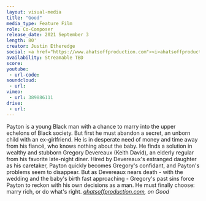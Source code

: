 ```yaml
---
layout: visual-media
title: "Good"
media_type: Feature Film
role: Co-Composer
release_date: 2021 September 3
length: 80'
creator: Justin Etheredge
social: <a href="https://www.ahatsoffproduction.com"><i>ahatsoffproduction.com</i></a>
availability: Streamable TBD
score:
youtube:
 - url-code:
soundcloud: 
 - url:
vimeo:
 - url: 389886111
drive:
 - url:
---
```


<span class="teaser">Payton is a young Black man with a chance to marry into the upper echelons of Black society. But first he must abandon a secret, an unborn child with an ex-girlfriend. He is in desperate need of money and time away from his fiancé, who knows nothing about the baby. He finds a solution in wealthy and stubborn Gregory Devereaux (Keith David), an elderly regular from his favorite late-night diner. Hired by Devereaux's estranged daughter as his caretaker, Payton quickly becomes Gregory's confidant, and Payton's problems seem to disappear. But as Devereaux nears death - with the wedding and the baby's birth fast approaching - Gregory's past sins force Payton to reckon with his own decisions as a man. He must finally choose: marry rich, or do what's right.</span>
<cite><a href="https://www.ahatsoffproduction.com/work/ahatsoffproduction"><i>ahatsoffproduction.com</i></a>, on _Good_</cite>
